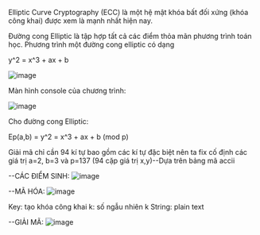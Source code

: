 Elliptic Curve Cryptography (ECC) là một hệ mật khóa bất đối xứng (khóa công khai) được xem là mạnh nhất hiện nay.

Đường cong Elliptic là tập hợp tất cả các điểm thỏa mãn phương trình toán học. 
Phương trình một đường cong elliptic có dạng

y^2 = x^3 + ax + b

![image](https://user-images.githubusercontent.com/81867521/184389037-d164820f-18f6-4a2a-8318-447cf2e105ff.png)


Màn hình console của chương trình:

![image](https://user-images.githubusercontent.com/81867521/184388912-71149076-d5fc-45b9-a92a-76aabd62cc24.png)

Cho đường cong Elliptic: 

Ep(a,b) = y^2 = x^3 + ax + b (mod p)

Giải mã chỉ cần 94 kí tự bao gồm các kí tự đặc biệt nên ta fix cố định các giá trị a=2, b=3 và p=137 (94 cặp giá trị x,y)--Dựa trên bảng mã accii


--CÁC ĐIỂM SINH:
![image](https://user-images.githubusercontent.com/81867521/184392256-0447b92b-96d0-4459-9a58-e101d8e2ff60.png)

--MÃ HÓA: 
![image](https://user-images.githubusercontent.com/81867521/184392624-d0622965-890d-4820-b508-5107025c0bc5.png)

Key: tạo khóa công khai
k: số ngẫu nhiên k
String: plain text

--GIẢI MÃ:
![image](https://user-images.githubusercontent.com/81867521/184395292-cdf67a69-568c-43e4-b94b-3c05ddbb3bdd.png)

